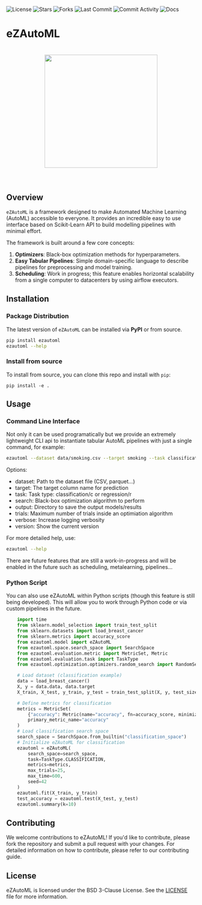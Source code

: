 ![License](https://img.shields.io/badge/License-BSD%203--Clause-blue.svg)
![Stars](https://img.shields.io/github/stars/eZWALT/eZAutoML?style=flat)
![Forks](https://img.shields.io/github/forks/eZWALT/eZAutoML?style=flat)
![Last Commit](https://img.shields.io/github/last-commit/eZWALT/eZAutoML?style=flat)
![Commit Activity](https://img.shields.io/github/commit-activity/m/eZWALT/eZAutoML?style=flat)
![Docs](https://img.shields.io/badge/docs-latest-blue)

<!---
![Version](https://img.shields.io/github/v/tag/eZWALT/eZAutoML?style=flat)
![PyPI Downloads](https://img.shields.io/pypi/dm/eZAutoML?style=flat)
-->

# eZAutoML 

<!---
![](./resources/logo_red_transparent.png)
-->
<h1 align="center">
<img src="https://raw.githubusercontent.com/eZAutoML/src/resources/logo/logo_transparent.png" width="300">
</h1><br>


## Overview

`eZAutoML` is a framework designed to make Automated Machine Learning (AutoML) accessible to everyone. It provides an incredible easy to use interface based on Scikit-Learn API to build modelling pipelines with minimal effort.

The framework is built around a few core concepts:

1. **Optimizers**: Black-box optimization methods for hyperparameters.
2. **Easy Tabular Pipelines**: Simple domain-specific language to describe pipelines for preprocessing and model training.
3. **Scheduling**: Work in progress; this feature enables horizontal scalability from a single computer to datacenters by using airflow executors.

## Installation 

### Package Distribution 

The latest version of `eZAutoML` can be installed via **PyPI** or from source.

```bash 
pip install ezautoml
ezautoml --help
```

### Install from source
To install from source, you can clone this repo and install with `pip`:

```
pip install -e .
```

## Usage

### Command Line Interface 

Not only it can be used programatically but we provide an extremely lightweight CLI api to instantiate tabular AutoML pipelines with just a single command, for example: 

```bash
ezautoml --dataset data/smoking.csv --target smoking --task classification --trials 10 --verbose   
```

Options:
- dataset: Path to the dataset file (CSV, parquet...)
- target: The target column name for prediction
- task: Task type: classification/c or regression/r
- search: Black-box optimization algorithm to perform
- output: Directory to save the output models/results
- trials: Maximum number of trials inside an optimiation algorithm
- verbose: Increase logging verbosity 
- version: Show the current version 

For more detailed help, use:

```bash
ezautoml --help
```

There are future features that are still a work-in-progress and will be enabled in the future such as scheduling, metalearning, pipelines...

### Python Script

You can also use eZAutoML within Python scripts (though this feature is still being developed). This will allow you to work through Python code or via custom pipelines in the future.

```python
    import time
    from sklearn.model_selection import train_test_split
    from sklearn.datasets import load_breast_cancer
    from sklearn.metrics import accuracy_score
    from ezautoml.model import eZAutoML
    from ezautoml.space.search_space import SearchSpace
    from ezautoml.evaluation.metric import MetricSet, Metric
    from ezautoml.evaluation.task import TaskType
    from ezautoml.optimization.optimizers.random_search import RandomSearchOptimizer

    # Load dataset (classification example)
    data = load_breast_cancer()
    X, y = data.data, data.target
    X_train, X_test, y_train, y_test = train_test_split(X, y, test_size=0.3, random_state=42)

    # Define metrics for classification
    metrics = MetricSet(
        {"accuracy": Metric(name="accuracy", fn=accuracy_score, minimize=False)},
        primary_metric_name="accuracy"
    )
    # Load classification search space
    search_space = SearchSpace.from_builtin("classification_space")
    # Initialize eZAutoML for classification
    ezautoml = eZAutoML(
        search_space=search_space,
        task=TaskType.CLASSIFICATION,
        metrics=metrics,
        max_trials=25,
        max_time=600,  
        seed=42
    )
    ezautoml.fit(X_train, y_train)
    test_accuracy = ezautoml.test(X_test, y_test)
    ezautoml.summary(k=10)
```

## Contributing

We welcome contributions to eZAutoML! If you'd like to contribute, please fork the repository and submit a pull request with your changes. For detailed information on how to contribute, please refer to our contributing guide.

## License 

eZAutoML is licensed under the BSD 3-Clause License. See the [LICENSE](./LICENSE) file for more information.
